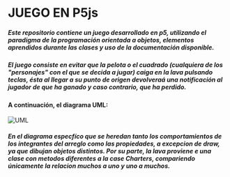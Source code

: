 # JUEGO EN P5js
##### Este repositorio contiene un juego desarrollado en p5, utilizando el paradigma de la programación orientada a objetos, elementos aprendidos durante las clases y uso de la documentación disponible.
##### El juego consiste en evitar que la pelota o el cuadrado (cualquiera de los "personajes" con el que se decida a jugar) caiga en la lava pulsando teclas, ésta al llegar a su punto de origen devolveraá una notificación al jugador de que ha ganado y caso contrario, que ha perdido.
#### A continuación, el diagrama UML:
![UML](../img/juego.png)
##### En el diagrama especfíco que se heredan tanto los comportamientos de los integrantes del arreglo como las propiedades, a excepcion de draw, ya que dibujan objetos distintos. Por su parte, la lava proviene e una clase con metodos diferentes a la case Charters, compariendo únicamente la relacion muchos a uno y uno a muchos. 
